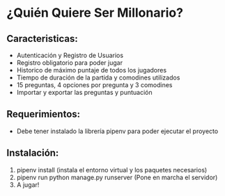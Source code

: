 # ¿Quién Quiere Ser Millonario?

## Caracteristicas:

- Autenticación y Registro de Usuarios
- Registro obligatorio para poder jugar
- Historico de máximo puntaje de todos los jugadores
- Tiempo de duración de la partida y comodines utilizados
- 15 preguntas, 4 opciones por pregunta y 3 comodines
- Importar y exportar las preguntas y puntuación

## Requerimientos:

- Debe tener instalado la librería pipenv para poder ejecutar el proyecto

## Instalación:

1. pipenv install (instala el entorno virtual y los paquetes necesarios)
2. pipenv run python manage.py runserver (Pone en marcha el servidor)
3. A jugar!
